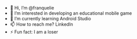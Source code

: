 - 👋 Hi, I’m @franquelie
- 👀 I’m interested in developing an educational mobile game
- 🌱 I’m currently learning Android Studio
- 📫 How to reach me? LinkedIn
- ⚡ Fun fact: I am a loser

<!---
franquelie/franquelie is a ✨ special ✨ repository because its `README.md` (this file) appears on your GitHub profile.
You can click the Preview link to take a look at your changes.
--->
